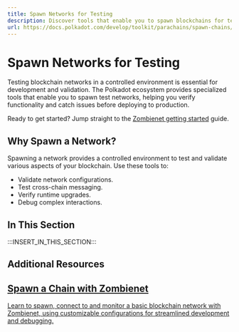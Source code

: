 ```yaml
---
title: Spawn Networks for Testing
description: Discover tools that enable you to spawn blockchains for testing, allowing for debugging, and validation of your blockchain setups in a controlled environment.
url: https://docs.polkadot.com/develop/toolkit/parachains/spawn-chains/
---
```


# Spawn Networks for Testing

Testing blockchain networks in a controlled environment is essential for development and validation. The Polkadot ecosystem provides specialized tools that enable you to spawn test networks, helping you verify functionality and catch issues before deploying to production.

Ready to get started? Jump straight to the [Zombienet getting started](/develop/toolkit/parachains/spawn-chains/zombienet/get-started/) guide.

## Why Spawn a Network?

Spawning a network provides a controlled environment to test and validate various aspects of your blockchain. Use these tools to:

- Validate network configurations.
- Test cross-chain messaging.
- Verify runtime upgrades.
- Debug complex interactions.

## In This Section

:::INSERT_IN_THIS_SECTION:::

## Additional Resources

<div class="subsection-wrapper">
  <div class="card">
    <a href="/tutorials/polkadot-sdk/testing/spawn-basic-chain/">
      <h2 class="title">Spawn a Chain with Zombienet</h2>
      <p class="description">Learn to spawn, connect to and monitor a basic blockchain network with Zombienet, using customizable configurations for streamlined development and debugging.</p>
    </a>
</div>
